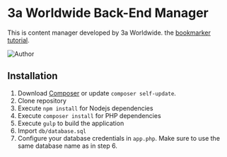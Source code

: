 # 3a Worldwide Back-End Manager
This is content manager developed by 3a Worldwide.
the [bookmarker tutorial](http://book.cakephp.org/3.0/en/quickstart.html).

![Author](http://www.3aworldwide.com.br/assets/images/logo-3a-topo.png)

## Installation

1. Download [Composer](http://getcomposer.org/doc/00-intro.md) or update `composer self-update`.
2. Clone repository
3. Execute `npm install` for Nodejs dependencies
4. Execute `composer install` for PHP dependencies
5. Execute `gulp` to build the application
6. Import `db/database.sql`
7. Configure your database credentials in ``app.php``. Make sure to use the same database name as in step 6.
